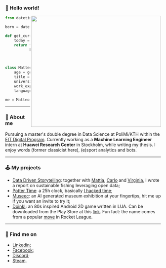 ### 👋 Hello world!

<img align='right' src="https://media1.tenor.com/images/15a8b26cd29f81fa4bbe81040ac8becd/tenor.gif?itemid=15987423" width="420" height="360">

```python
from datetime import date

born = date(1998, 2, 20)

def get_current_age(born):
    today = date.today()
    return today.year - \
           born.year - \
           ((today.month, today.day) < \
            (born.month, born.day))

class Matteo:
    age = get_current_age()
    title = 'Data Scientist'
    university = ['PoliMi', 'KTH']
    work_experience = ['Huawei']
    language = ['C', 'Java', 'Python', 'Lua']
    
me = Matteo()
```

---

### 🧐 About me
Pursuing a master's double degree in Data Science at PoliMi/KTH within the [EIT Digital Program](https://masterschool.eitdigital.eu/). Currently working as a **Machine Learning Engineer** intern at **Huawei Research Center** in Stockholm, while writing my thesis. I enjoy words (former classicist here), (e)sport analytics and bots.

---

### 🕹️ My projects
- [Data Driven Storytelling](https://team-footplus.medium.com/who-will-be-caught-in-the-net-an-unsung-story-on-the-ecological-impact-of-fishing-and-aquaculture-96e2d640d3b3): together with [Mattia](https://github.com/mattiasu96), [Carlo](https://github.com/carlovitellio) and [Virginia](https://github.com/VirginiaMigliorini), I wrote a report on sustainable fishing leveraging open data;
- [Potter Time](https://zatfer17.github.io/): a 25h clock, basically [I hacked time](https://youtu.be/Qp61ysbPG-8?t=157);
- [Museec](https://museec2.bubbleapps.io/version-test/index/Lorem%20ipsum...?debug_mode=true): an AI generated museum exhibition at your fingertips, hit me up if you want an invite to try it;
- [Doink!](https://github.com/Zatfer17/Doink-the-game): an 80s inspired Android 2D game written in LUA. Can be downloaded from the Play Store at this [link](https://play.google.com/store/apps/details?id=com.qwerteam.Doink&hl=en_US&gl=US). Fun fact: the name comes from a popular [move](https://www.youtube.com/watch?v=pWVBrlGZMYM) in Rocket League.

---

### 🔦 Find me on
- [Linkedin](https://www.linkedin.com/in/matteo-ferrini/);
- [Facebook](https://www.facebook.com/matteo.ferrini.9);
- [Discord](https://discordapp.com/users/176350044717318145/);
- [Steam](https://steamcommunity.com/id/zapatone17).

<!--
**Zatfer17/Zatfer17** is a ✨ _special_ ✨ repository because its `README.md` (this file) appears on your GitHub profile.

Here are some ideas to get you started:

- 🔭 I’m currently working on ...
- 🌱 I’m currently learning ...
- 👯 I’m looking to collaborate on ...
- 🤔 I’m looking for help with ...
- 💬 Ask me about ...
- 📫 How to reach me: ...
- 😄 Pronouns: ...
- ⚡ Fun fact: ...
-->
